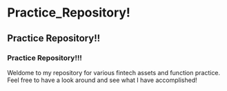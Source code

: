 # Practice_Repository!

## Practice Repository!!

### Practice Repository!!!

Weldome to my repository for various fintech assets and function practice.
Feel free to have a look around and see what I have accomplished!